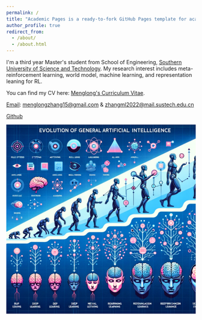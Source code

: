 ```yaml
---
permalink: /
title: "Academic Pages is a ready-to-fork GitHub Pages template for academic personal websites"
author_profile: true
redirect_from: 
  - /about/
  - /about.html
---
```


I'm a third year Master's student from School of Engineering, [Southern University of Science and Technology](https://www.sustech.edu.cn/). My research interest includes meta-reinforcement learning, world model, machine learning, and representation leaning for RL.

You can find my CV here: [Menglong's Curriculum Vitae](../assets/zml_CV.pdf).

[Email](menglongzhang15@gmail.com): menglongzhang15@gmail.com & zhangml2022@mail.sustech.edu.cn

[Github](https://github.com/SCI-I)

![aaai](/images/figureai.png)

